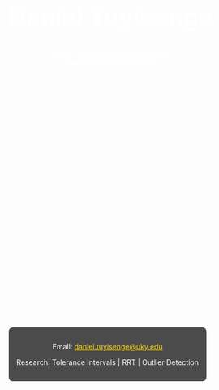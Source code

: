 <!-- HERO SECTION -->
<header class="hero-section" style="position: relative; height: 100vh; background: url('/images/profile.jpg') no-repeat center center/cover;">
  <div style="position: absolute; bottom: 20%; left: 10%; color: white;">
    <h1 style="font-size: 3rem; font-weight: bold;">Daniel Tuyisenge</h1>
    <h3>Ph.D. Candidate in Statistics<br>University of Kentucky</h3>
  </div>
  
  <div style="position: absolute; bottom: 5%; left: 10%; background: rgba(0,0,0,0.7); padding: 15px; border-radius: 8px; color: white;">
    <p>Email: <a href="mailto:daniel.tuyisenge@uky.edu" style="color:#FFD700;">daniel.tuyisenge@uky.edu</a></p>
    <p>Research: Tolerance Intervals | RRT | Outlier Detection</p>
  </div>
</header>


<p align="center">
  <img src="images/profile.jpg" alt="Daniel Tuyisenge" width="200" style="border-radius:50%;">
</p>

# Welcome  

I am **Daniel Tuyisenge**, Ph.D. Candidate in Statistics at the University of Kentucky.  
My research focuses on **randomized response techniques, tolerance intervals, and survey methodology**.  

## Key Research Interests  
- Multivariate tolerance intervals  
- Randomized response  
- Outlier detection  
- Education productivity  

👉 Check out my [Research](research.md) and [Code](code/).
